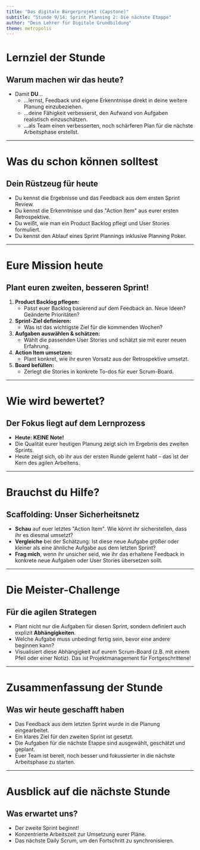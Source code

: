 ```yaml
---
title: "Das digitale Bürgerprojekt (Capstone)"
subtitle: "Stunde 9/14: Sprint Planning 2: Die nächste Etappe"
author: "Dein Lehrer für Digitale Grundbildung"
theme: metropolis
---
```


# Lernziel der Stunde

## Warum machen wir das heute?

*   Damit **DU**...
    *   ...lernst, Feedback und eigene Erkenntnisse direkt in deine weitere Planung einzubeziehen.
    *   ...deine Fähigkeit verbesserst, den Aufwand von Aufgaben realistisch einzuschätzen.
    *   ...als Team einen verbesserten, noch schärferen Plan für die nächste Arbeitsphase erstellst.

---

# Was du schon können solltest

## Dein Rüstzeug für heute

*   Du kennst die Ergebnisse und das Feedback aus dem ersten Sprint Review.
*   Du kennst die Erkenntnisse und das "Action Item" aus eurer ersten Retrospektive.
*   Du weißt, wie man ein Product Backlog pflegt und User Stories formuliert.
*   Du kennst den Ablauf eines Sprint Plannings inklusive Planning Poker.

---

# Eure Mission heute

## Plant euren zweiten, besseren Sprint!

1.  **Product Backlog pflegen:**
    *   Passt euer Backlog basierend auf dem Feedback an. Neue Ideen? Geänderte Prioritäten?
2.  **Sprint-Ziel definieren:**
    *   Was ist das wichtigste Ziel für die kommenden Wochen?
3.  **Aufgaben auswählen & schätzen:**
    *   Wählt die passenden User Stories und schätzt sie mit eurer neuen Erfahrung.
4.  **Action Item umsetzen:**
    *   Plant konkret, wie ihr euren Vorsatz aus der Retrospektive umsetzt.
5.  **Board befüllen:**
    *   Zerlegt die Stories in konkrete To-dos für euer Scrum-Board.

---

# Wie wird bewertet?

## Der Fokus liegt auf dem Lernprozess

*   **Heute: KEINE Note!**
*   Die Qualität eurer heutigen Planung zeigt sich im Ergebnis des zweiten Sprints.
*   Heute zeigt sich, ob ihr aus der ersten Runde gelernt habt – das ist der Kern des agilen Arbeitens.

---

# Brauchst du Hilfe?

## Scaffolding: Unser Sicherheitsnetz

*   **Schau** auf euer letztes "Action Item". Wie könnt ihr sicherstellen, dass ihr es diesmal umsetzt?
*   **Vergleiche** bei der Schätzung: Ist diese neue Aufgabe größer oder kleiner als eine ähnliche Aufgabe aus dem letzten Sprint?
*   **Frag mich**, wenn ihr unsicher seid, wie ihr das erhaltene Feedback in konkrete neue Aufgaben oder User Stories übersetzen sollt.

---

# Die Meister-Challenge

## Für die agilen Strategen

*   Plant nicht nur die Aufgaben für diesen Sprint, sondern definiert auch explizit **Abhängigkeiten**.
*   Welche Aufgabe muss unbedingt fertig sein, bevor eine andere beginnen kann?
*   Visualisiert diese Abhängigkeit auf eurem Scrum-Board (z.B. mit einem Pfeil oder einer Notiz). Das ist Projektmanagement für Fortgeschrittene!

---

# Zusammenfassung der Stunde

## Was wir heute geschafft haben

*   Das Feedback aus dem letzten Sprint wurde in die Planung eingearbeitet.
*   Ein klares Ziel für den zweiten Sprint ist gesetzt.
*   Die Aufgaben für die nächste Etappe sind ausgewählt, geschätzt und geplant.
*   Euer Team ist bereit, noch besser und fokussierter in die nächste Arbeitsphase zu starten.

---

# Ausblick auf die nächste Stunde

## Was erwartet uns?

*   Der zweite Sprint beginnt!
*   Konzentrierte Arbeitszeit zur Umsetzung eurer Pläne.
*   Das nächste Daily Scrum, um den Fortschritt zu synchronisieren.

